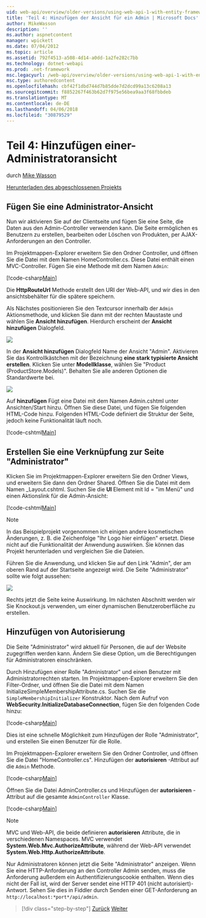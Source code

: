 ```yaml
---
uid: web-api/overview/older-versions/using-web-api-1-with-entity-framework-5/using-web-api-with-entity-framework-part-4
title: 'Teil 4: Hinzufügen der Ansicht für ein Admin | Microsoft Docs'
author: MikeWasson
description: ''
ms.author: aspnetcontent
manager: wpickett
ms.date: 07/04/2012
ms.topic: article
ms.assetid: 792f4513-a508-4d14-a0dd-1a2fe282c7bb
ms.technology: dotnet-webapi
ms.prod: .net-framework
msc.legacyurl: /web-api/overview/older-versions/using-web-api-1-with-entity-framework-5/using-web-api-with-entity-framework-part-4
msc.type: authoredcontent
ms.openlocfilehash: cbf42f1dbd744d7b85dde7d2dcd99a13c6208a13
ms.sourcegitcommit: f8852267f463b62d7f975e56bea9aa3f68fbbdeb
ms.translationtype: MT
ms.contentlocale: de-DE
ms.lasthandoff: 04/06/2018
ms.locfileid: "30879529"
---
```

<a name="part-4-adding-an-admin-view"></a>Teil 4: Hinzufügen einer-Administratoransicht
====================
durch [Mike Wasson](https://github.com/MikeWasson)

[Herunterladen des abgeschlossenen Projekts](http://code.msdn.microsoft.com/ASP-NET-Web-API-with-afa30545)

## <a name="add-an-admin-view"></a>Fügen Sie eine Administrator-Ansicht

Nun wir aktivieren Sie auf der Clientseite und fügen Sie eine Seite, die Daten aus den Admin-Controller verwenden kann. Die Seite ermöglichen es Benutzern zu erstellen, bearbeiten oder Löschen von Produkten, per AJAX-Anforderungen an den Controller.

Im Projektmappen-Explorer erweitern Sie den Ordner Controller, und öffnen Sie die Datei mit dem Namen HomeController.cs. Diese Datei enthält einen MVC-Controller. Fügen Sie eine Methode mit dem Namen `Admin`:

[!code-csharp[Main](using-web-api-with-entity-framework-part-4/samples/sample1.cs)]

Die **HttpRouteUrl** Methode erstellt den URI der Web-API, und wir dies in den ansichtsbehälter für die spätere speichern.

Als Nächstes positionieren Sie den Textcursor innerhalb der `Admin` Aktionsmethode, und klicken Sie dann mit der rechten Maustaste und wählen Sie **Ansicht hinzufügen**. Hierdurch erscheint der **Ansicht hinzufügen** Dialogfeld.

![](using-web-api-with-entity-framework-part-4/_static/image1.png)

In der **Ansicht hinzufügen** Dialogfeld Name der Ansicht "Admin". Aktivieren Sie das Kontrollkästchen mit der Bezeichnung **eine stark typisierte Ansicht erstellen**. Klicken Sie unter **Modellklasse**, wählen Sie "Product (ProductStore.Models)". Behalten Sie alle anderen Optionen die Standardwerte bei.

![](using-web-api-with-entity-framework-part-4/_static/image2.png)

Auf **hinzufügen** Fügt eine Datei mit dem Namen Admin.cshtml unter Ansichten/Start hinzu. Öffnen Sie diese Datei, und fügen Sie folgenden HTML-Code hinzu. Folgenden HTML-Code definiert die Struktur der Seite, jedoch keine Funktionalität läuft noch.

[!code-cshtml[Main](using-web-api-with-entity-framework-part-4/samples/sample2.cshtml)]

## <a name="create-a-link-to-the-admin-page"></a>Erstellen Sie eine Verknüpfung zur Seite "Administrator"

Klicken Sie im Projektmappen-Explorer erweitern Sie den Ordner Views, und erweitern Sie dann den Ordner Shared. Öffnen Sie die Datei mit dem Namen \_Layout.cshtml. Suchen Sie die **Ul** Element mit Id = "im Menü" und einen Aktionslink für die Admin-Ansicht:

[!code-cshtml[Main](using-web-api-with-entity-framework-part-4/samples/sample3.cshtml)]

> [!NOTE]
> In das Beispielprojekt vorgenommen ich einigen andere kosmetischen Änderungen, z. B. die Zeichenfolge "Ihr Logo hier einfügen" ersetzt. Diese nicht auf die Funktionalität der Anwendung auswirken. Sie können das Projekt herunterladen und vergleichen Sie die Dateien.


Führen Sie die Anwendung, und klicken Sie auf den Link "Admin", der am oberen Rand auf der Startseite angezeigt wird. Die Seite "Administrator" sollte wie folgt aussehen:

![](using-web-api-with-entity-framework-part-4/_static/image3.png)

Rechts jetzt die Seite keine Auswirkung. Im nächsten Abschnitt werden wir Sie Knockout.js verwenden, um einer dynamischen Benutzeroberfläche zu erstellen.

## <a name="add-authorization"></a>Hinzufügen von Autorisierung

Die Seite "Administrator" wird aktuell für Personen, die auf der Website zugegriffen werden kann. Ändern Sie diese Option, um die Berechtigungen für Administratoren einschränken.

Durch Hinzufügen einer Rolle "Administrator" und einen Benutzer mit Administratorrechten starten. Im Projektmappen-Explorer erweitern Sie den Filter-Ordner, und öffnen Sie die Datei mit dem Namen InitializeSimpleMembershipAttribute.cs. Suchen Sie die `SimpleMembershipInitializer` Konstruktor. Nach dem Aufruf von **WebSecurity.InitializeDatabaseConnection**, fügen Sie den folgenden Code hinzu:

[!code-csharp[Main](using-web-api-with-entity-framework-part-4/samples/sample4.cs)]

Dies ist eine schnelle Möglichkeit zum Hinzufügen der Rolle "Administrator", und erstellen Sie einen Benutzer für die Rolle.

Im Projektmappen-Explorer erweitern Sie den Ordner Controller, und öffnen Sie die Datei "HomeController.cs". Hinzufügen der **autorisieren** -Attribut auf die `Admin` Methode.

[!code-csharp[Main](using-web-api-with-entity-framework-part-4/samples/sample5.cs)]

Öffnen Sie die Datei AdminController.cs und Hinzufügen der **autorisieren** -Attribut auf die gesamte `AdminController` Klasse.

[!code-csharp[Main](using-web-api-with-entity-framework-part-4/samples/sample6.cs)]

> [!NOTE]
> MVC und Web-API, die beide definieren **autorisieren** Attribute, die in verschiedenen Namespaces. MVC verwendet **System.Web.Mvc.AuthorizeAttribute**, während der Web-API verwendet **System.Web.Http.AuthorizeAttribute**.


Nur Administratoren können jetzt die Seite "Administrator" anzeigen. Wenn Sie eine HTTP-Anforderung an den Controller Admin senden, muss die Anforderung außerdem ein Authentifizierungscookie enthalten. Wenn dies nicht der Fall ist, wird der Server sendet eine HTTP 401 (nicht autorisiert)-Antwort. Sehen Sie dies in Fiddler durch Senden einer GET-Anforderung an `http://localhost:*port*/api/admin`.

> [!div class="step-by-step"]
> [Zurück](using-web-api-with-entity-framework-part-3.md)
> [Weiter](using-web-api-with-entity-framework-part-5.md)
